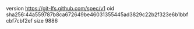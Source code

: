 version https://git-lfs.github.com/spec/v1
oid sha256:44a559787b8ca672649be46031355445ad3829c22b2f323e6b1bbfcbf7cbf2ef
size 9886
